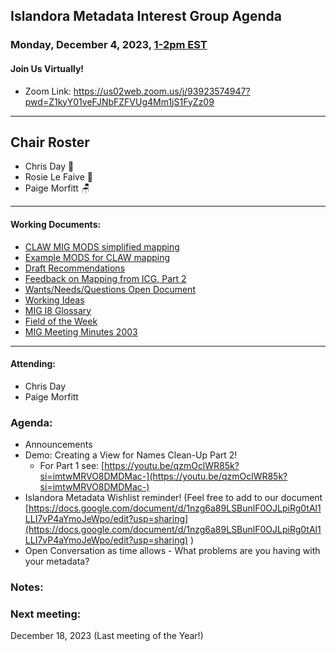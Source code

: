 ## Islandora Metadata Interest Group Agenda
### Monday, December 4, 2023, [1-2pm EST](http://www.thetimezoneconverter.com/?t=1%20pm&tz=Toronto&) 
#### Join Us Virtually!
* Zoom Link: https://us02web.zoom.us/j/93923574947?pwd=Z1kyY01veFJNbFZFVUg4Mm1jS1FyZz09

---
## Chair Roster
* Chris Day 📝
* Rosie Le Faive 🚗
* Paige Morfitt 🪑
---

#### Working Documents:
* [CLAW MIG MODS simplified mapping](https://docs.google.com/spreadsheets/d/18u2qFJ014IIxlVpM3JXfDEFccwBZcoFsjbBGpvL0jJI/edit#gid=0)
* [Example MODS for CLAW mapping](https://docs.google.com/spreadsheets/d/1C2Xie7HUDSgRT5v4ldoJvlNdoXz2GHAPvL3PE3TOKW8/edit#gid=1829081124)
* [Draft Recommendations](https://docs.google.com/document/d/15qSO9YcALtYSqd6CUuGx0t8FwUJ5pPwVPz0PA5rU898/edit#heading=h.f9r6knw0rjvu)
* [Feedback on Mapping from ICG, Part 2](https://docs.google.com/document/d/11OpqMMCXM1TFXgsr4yyTQ_cH9DabnD31p7JnuTRQl28/edit?invite=CMWvruEI&ts=5e66437f)
* [Wants/Needs/Questions Open Document](https://docs.google.com/document/d/12Kpb6826TNPzzMuyPS0sESa9TLnmljQmeioWbaPeEdA/edit)
* [Working Ideas](https://github.com/islandora-interest-groups/Islandora-Metadata-Interest-Group/blob/main/working_docs/ideas_and_topics.md)
* [MIG I8 Glossary](https://docs.google.com/document/d/1cfPYFVV9qvvz2VjBRdYUN0CB7AyVDuG-GYavQ27DuBk/edit#heading=h.9fr9xw70meix)
* [Field of the Week](https://docs.google.com/document/d/1rk0o_0byzeHrSKst0Feval_QeVZmo2DeIP0Mk3jaaFc/edit)
* [MIG Meeting Minutes 2003](https://github.com/islandora-interest-groups/Islandora-Metadata-Interest-Group/tree/main/Meetings/2023)

---

#### Attending:
* Chris Day
* Paige Morfitt





### Agenda: 
* Announcements
* Demo: Creating a View for Names Clean-Up Part 2!
  * For Part 1 see: [https://youtu.be/qzmOclWR85k?si=imtwMRVO8DMDMac-](https://youtu.be/qzmOclWR85k?si=imtwMRVO8DMDMac-)
* Islandora Metadata Wishlist reminder! (Feel free to add to our document [https://docs.google.com/document/d/1nzg6a89LSBunlF0OJLpiRg0tAl1LLI7vP4aYmoJeWpo/edit?usp=sharing](https://docs.google.com/document/d/1nzg6a89LSBunlF0OJLpiRg0tAl1LLI7vP4aYmoJeWpo/edit?usp=sharing) )
* Open Conversation as time allows - What problems are you having with your metadata?


### Notes: 

    
### Next meeting:
 December 18, 2023 (Last meeting of the Year!)

